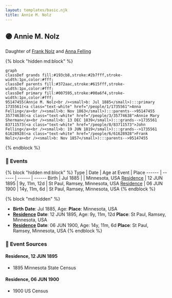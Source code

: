 ```yaml
---
layout: templates/basic.njk
title: Annie M. Nolz
---
```

## 🟣 Annie M. Nolz

Daughter of [Frank Nolz](/people/6/61628928) and [Anna Felling](/people/1/1735561)

{% block "hidden md:block" %}
```mermaid
graph
classDef grands fill:#193cb8,stroke:#2b7fff,stroke-width:1px,color:#fff;
classDef parents fill:#372aac,stroke:#615fff,stroke-width:1px,color:#fff;
classDef primary fill:#007595,stroke:#00a6f4,stroke-width:1px,color:#fff;
95147455(Annie M. Nolz<br /><small>b: Jul 1885</small>):::primary
1735561(<a class="text-white" href="/people/1/1735561">Anna Felling</a><br /><small>b: Nov 1863</small>):::parents-->95147455
35774638(<a class="text-white" href="/people/3/35774638">Annie Mary Sherman</a><br /><small>b: 13 DEC 1839</small>):::grands-->1735561
83711573(<a class="text-white" href="/people/8/83711573">John Felling</a><br /><small>b: 19 JUN 1819</small>):::grands-->1735561
61628928(<a class="text-white" href="/people/6/61628928">Frank Nolz</a><br /><small>b: Nov 1857</small>):::parents-->95147455
```
{% endblock %}

### 📆 Events

{% block "hidden md:block" %}
Type | Date | Age at Event | Place
------ | ------ | ------ | ------
Birth | Jul 1885 |  | Minnesota, USA
[Residence](#event-event-0) | 12 JUN 1895 | 9y, 11m, 12d | St Paul, Ramsey, Minnesota, USA
[Residence](#event-event-1) | 06 JUN 1900 | 14y, 11m, 6d | St Paul, Ramsey, Minnesota, USA
{% endblock %}

{% block "md:hidden" %}
- **Birth**
**Date**: Jul 1885, Age:
**Place**: Minnesota, USA
- **[Residence](#event-event-0)**
**Date**: 12 JUN 1895, Age: 9y, 11m, 12d
**Place**: St Paul, Ramsey, Minnesota, USA
- **[Residence](#event-event-1)**
**Date**: 06 JUN 1900, Age: 14y, 11m, 6d
**Place**: St Paul, Ramsey, Minnesota, USA
{% endblock %}

### 📰 Event Sources

#### <a id="event-event-0"></a> Residence, 12 JUN 1895
* 1895 Minnesota State Census

#### <a id="event-event-1"></a> Residence, 06 JUN 1900
* 1900 US Census
